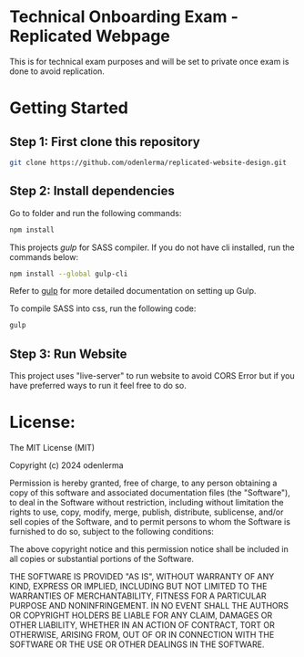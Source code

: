 # Technical Onboarding Exam - Replicated Webpage
This is for technical exam purposes and will be set to private once exam is done to avoid replication. 

# Getting Started


## Step 1: First clone this repository

```bash
git clone https://github.com/odenlerma/replicated-website-design.git
```


## Step 2: Install dependencies

Go to folder and run the following commands:
```bash
npm install
```

This projects *gulp* for SASS compiler. If you do not have cli installed, run the commands below:
```bash
npm install --global gulp-cli
```
Refer to [gulp](https://gulpjs.com/docs/en/getting-started/quick-start/) for more detailed documentation on setting up Gulp.

To compile SASS into css, run the following code:
```bash
gulp
```

## Step 3: Run Website
This project uses "live-server" to run website to avoid CORS Error but if you have preferred ways to run it feel free to do so.


# License:
The MIT License (MIT)

Copyright (c) 2024 odenlerma

Permission is hereby granted, free of charge, to any person obtaining a copy
of this software and associated documentation files (the "Software"), to deal
in the Software without restriction, including without limitation the rights
to use, copy, modify, merge, publish, distribute, sublicense, and/or sell
copies of the Software, and to permit persons to whom the Software is
furnished to do so, subject to the following conditions:

The above copyright notice and this permission notice shall be included in all
copies or substantial portions of the Software.

THE SOFTWARE IS PROVIDED "AS IS", WITHOUT WARRANTY OF ANY KIND, EXPRESS OR
IMPLIED, INCLUDING BUT NOT LIMITED TO THE WARRANTIES OF MERCHANTABILITY,
FITNESS FOR A PARTICULAR PURPOSE AND NONINFRINGEMENT. IN NO EVENT SHALL THE
AUTHORS OR COPYRIGHT HOLDERS BE LIABLE FOR ANY CLAIM, DAMAGES OR OTHER
LIABILITY, WHETHER IN AN ACTION OF CONTRACT, TORT OR OTHERWISE, ARISING FROM,
OUT OF OR IN CONNECTION WITH THE SOFTWARE OR THE USE OR OTHER DEALINGS IN THE
SOFTWARE.

